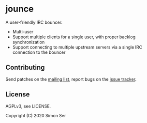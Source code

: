 # jounce

A user-friendly IRC bouncer.

- Multi-user
- Support multiple clients for a single user, with proper backlog
  synchronization
- Support connecting to multiple upstream servers via a single IRC connection
  to the bouncer

## Contributing

Send patches on the [mailing list], report bugs on the [issue tracker].

## License

AGPLv3, see LICENSE.

Copyright (C) 2020 Simon Ser

[mailing list]: https://lists.sr.ht/~emersion/public-inbox
[issue tracker]: https://todo.sr.ht/~emersion/jounce
